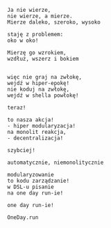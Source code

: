     Ja nie wierze,
    nie wierze, a mierze.
    Mierze daleko, szeroko, wysoko

    staję z problemem:
    oko w oko!

    Mierzę go wzrokiem,
    wzdłuż, wszerz i bokiem

    
    więc nie graj na zwłokę,
    wejdź w hiper-epokę!          
    nie koduj na zwłokę,
    wejdź w shella powłokę!
    
    teraz!
    
    to nasza akcja!
    - hiper modularyzacja!
    na monolit reakcja,
    - decentralizacja!
    
    szybciej!
    
    automatycznie, niemonolitycznie
    
    modularyzowanie 
    to kodu zarządzanie!
    w DSL-u pisanie
    na one day run-ie!
    
    one day run-ie!
    
    OneDay.run
 
